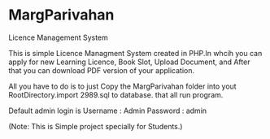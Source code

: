 # MargParivahan
Licence Management System

This is simple Licence Managment System created in PHP.In whcih you can apply for new Learning Licence, Book Slot, Upload Document, and After that you can download PDF version of your application.

All you have to do is to just Copy the MargParivahan folder into yout RootDirectory.import 2989.sql to database.
that all run program.

Default admin login is 
Username : Admin
Password : admin

(Note: This is Simple project specially for Students.)
